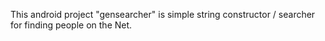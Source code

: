 This android project "gensearcher" is simple string constructor / searcher for finding people on the Net. 